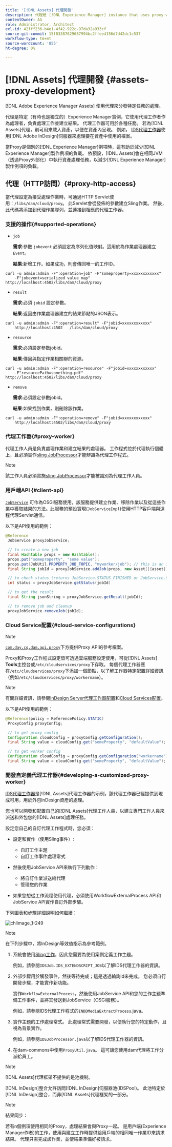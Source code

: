 ```yaml
---
title: '[!DNL Assets] 代理開發'
description: 代理是 [!DNL Experience Manager] instance that uses proxy workers to process jobs. Learn how to configure an [!DNL Experience Manager] 代理，支援的操作、代理元件以及如何開發自定義代理工作器。
contentOwner: AG
role: Administrator, Architect
exl-id: 42fff236-b4e1-4f42-922c-97da32a933cf
source-git-commit: 15f83387629687994bc2ffee4156d7d42dc1c537
workflow-type: tm+mt
source-wordcount: '855'
ht-degree: 0%

---
```


# [!DNL Assets] 代理開發  {#assets-proxy-development}

[!DNL Adobe Experience Manager Assets] 使用代理來分發特定任務的處理。

代理是特定（有時也是獨立的）Experience Manager實例，它使用代理工作者作為處理者，負責處理工作並建立結果。 代理工作器可用於各種任務。 若為[!DNL Assets]代理，則可用來載入資產，以便在資產內呈現。 例如， [IDS代理工作器](indesign.md)使用[!DNL Adobe InDesign]伺服器來處理要在資產中使用的檔案。

當Proxy是個別的[!DNL Experience Manager]例項時，這有助於減少[!DNL Experience Manager]製作例項的負載。 依預設，[!DNL Assets]會在相同JVM（透過Proxy外部化）中執行資產處理任務，以減少[!DNL Experience Manager]製作例項的負載。

## 代理（HTTP訪問）{#proxy-http-access}

當代理設定為接受處理作業時，可通過HTTP Servlet使用：`/libs/dam/cloud/proxy`。 此Servlet會從發佈的參數建立Sling作業。 然後，此代碼將添加到代理作業隊列，並連接到相應的代理工作器。

### 支援的操作{#supported-operations}

* `job`

   **需求**:參數 `jobevent` 必須設定為序列化值映射。這用於為作業處理器建立`Event`。

   **結果**:新增工作。如果成功，則會傳回唯一的工作ID。

```shell
curl -u admin:admin -F":operation=job" -F"someproperty=xxxxxxxxxxxx"
    -F"jobevent=serialized value map" http://localhost:4502/libs/dam/cloud/proxy
```

* `result`

   **需求**:必須 `jobid` 設定參數。

   **結果**:返回由作業處理器建立的結果節點的JSON表示。

```shell
curl -u admin:admin -F":operation=result" -F"jobid=xxxxxxxxxxxx"
    http://localhost:4502   /libs/dam/cloud/proxy
```

* `resource`

   **需求**:必須設定參數jobid。

   **結果**:傳回與指定作業相關聯的資源。

```shell
curl -u admin:admin -F":operation=resource" -F"jobid=xxxxxxxxxxxx"
    -F"resourcePath=something.pdf" http://localhost:4502/libs/dam/cloud/proxy
```

* `remove`

   **需求**:必須設定參數jobid。

   **結果**:如果找到作業，則刪除該作業。

```shell
curl -u admin:admin -F":operation=remove" -F"jobid=xxxxxxxxxxxx"
    http://localhost:4502/libs/dam/cloud/proxy
```

### 代理工作器{#proxy-worker}

代理工作人員是負責處理作業和建立結果的處理器。 工作程式位於代理執行個體上，且必須實作[sling JobProcessor](https://sling.apache.org/site/eventing-and-jobs.html)才能辨識為代理工作程式。

>[!NOTE]
>
>該工作人員必須實施[sling JobProcessor](https://sling.apache.org/site/eventing-and-jobs.html)才能被識別為代理工作人員。

### 用戶端API {#client-api}

[`JobService`](https://helpx.adobe.com/experience-manager/6-5/sites/developing/using/reference-materials/javadoc/index.html) 可作為OSGi服務使用，該服務提供建立作業、移除作業以及從這些作業中獲取結果的方法。此服務的預設實現(`JobServiceImpl`)使用HTTP客戶端與遠程代理Servlet通信。

以下是API使用的範例：

```java
@Reference
 JobService proxyJobService;

 // to create a new job
 final Hashtable props = new Hashtable();
 props.put("someproperty", "some value");
 props.put(JobUtil.PROPERTY_JOB_TOPIC, "myworker/job"); // this is an identifier of the worker
 final String jobId = proxyJobService.addJob(props, new Asset[]{asset});

 // to check status (returns JobService.STATUS_FINISHED or JobService.STATUS_INPROGRESS)
 int status = proxyJobService.getStatus(jobId)

 // to get the result
 final String jsonString = proxyJobService.getResult(jobId);

 // to remove job and cleanup
 proxyJobService.removeJob(jobId);
```

### Cloud Service配置{#cloud-service-configurations}

>[!NOTE]
>
>[`com.day.cq.dam.api.proxy`](https://helpx.adobe.com/experience-manager/6-5/sites/developing/using/reference-materials/javadoc/com/day/cq/dam/api/proxy/package-summary.html)下方提供Proxy API的參考檔案。

Proxy和Proxy工作程式設定皆可透過雲端服務設定使用，可從[!DNL Assets] **Tools**&#x200B;主控台或`/etc/cloudservices/proxy`下存取。 每個代理工作器應在`/etc/cloudservices/proxy`下添加一個節點，以了解工作器特定配置詳細資訊（例如`/etc/cloudservices/proxy/workername`）。

>[!NOTE]
>
>有關詳細資訊，請參閱[InDesign Server代理工作器配置](indesign.md#configuring-the-proxy-worker-for-indesign-server)和[Cloud Services配置](../sites-developing/extending-cloud-config.md)。

以下是API使用的範例：

```java
@Reference(policy = ReferencePolicy.STATIC)
 ProxyConfig proxyConfig;

 // to get proxy config
 Configuration cloudConfig = proxyConfig.getConfiguration();
 final String value = cloudConfig.get("someProperty", "defaultValue");

 // to get worker config
 Configuration cloudConfig = proxyConfig.getConfiguration("workername");
 final String value = cloudConfig.get("someProperty", "defaultValue");
```

### 開發自定義代理工作器{#developing-a-customized-proxy-worker}

[IDS代理工作器](indesign.md)是[!DNL Assets]代理工作器的示例，該代理工作器已經提供到現成可用，用於外包InDesign資產的處理。

您也可以開發和配置自己的[!DNL Assets]代理工作人員，以建立專門工作人員來派送和外包您的[!DNL Assets]處理任務。

設定您自己的自訂代理工作程式時，您必須：

* 設定和實作（使用Sling事件）:

   * 自訂工作主題
   * 自訂工作事件處理常式

* 然後使用JobService API來執行下列動作：

   * 將自訂作業派送給代理
   * 管理您的作業

* 如果您想從工作流程使用代理，必須使用WorkflowExternalProcess API和JobService API實作自訂外部步驟。

下列圖表和步驟詳細說明如何繼續：

![chlimage_1-249](assets/chlimage_1-249.png)

>[!NOTE]
>
>在下列步驟中，將InDesign等效值指示為參考範例。

1. 系統會使用[Sling工作](https://sling.apache.org/site/eventing-and-jobs.html)，因此您需要為使用案例定義工作主題。

   例如，請參閱`IDSJob.IDS_EXTENDSCRIPT_JOB`以了解IDS代理工作器的資訊。

1. 外部步驟用於觸發事件，然後等待完成；這是透過輪詢id來完成。 您必須自行開發步驟，才能實作新功能。

   實作`WorkflowExternalProcess`，然後使用JobService API和您的工作主題準備工作事件，並將其發送到JobService（OSGi服務）。

   例如，請參閱IDS代理工作程式的`INDDMediaExtractProcess`.java。

1. 實作主題的工作處理常式。 此處理常式需要開發，以便執行您的特定動作，且視為背景實作。

   例如，請參閱`IDSJobProcessor.java`以了解IDS代理工作器的資訊。

1. 在dam-commons中使用`ProxyUtil.java`。 這可讓您使用dam代理將工作分派給員工。

>[!NOTE]
>
>[!DNL Assets]代理框架不提供的是池機制。
>
>[!DNL InDesign]整合允許訪問[!DNL InDesign]伺服器池(IDSPool)。 此池特定於[!DNL InDesign]整合，而非[!DNL Assets]代理框架的一部分。

>[!NOTE]
>
>結果同步：
>
>若有n個例項使用相同的Proxy，處理結果會與Proxy一起。 是用戶端(Experience Manager作者)的工作，使用與建立工作時提供給用戶端的相同唯一作業ID來請求結果。 代理只需完成該作業，並使結果準備好被請求。
